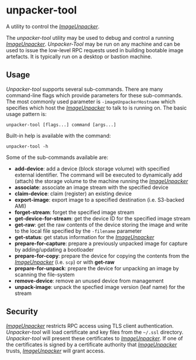 # unpacker-tool
A utility to control the *[ImageUnpacker](../image-unpacker/README.md)*.

The *unpacker-tool* utility may be used to debug and control a running
*[ImageUnpacker](../image-unpacker/README.md)*.
*Unpacker-Tool* may be run on any machine and can be used to issue the low-level
RPC requests used in building bootable image artefacts. It is typically run on a
desktop or bastion machine.

## Usage
*Unpacker-tool* supports several sub-commands. There are many command-line flags
which provide parameters for these sub-commands. The most commonly used
parameter is `-imageUnpackerHostname` which specifies which host the
*[ImageUnpacker](../image-unpacker/README.md)* to talk to is running on. The basic usage pattern is:

```
unpacker-tool [flags...] command [args...]
```

Built-in help is available with the command:

```
unpacker-tool -h
```

Some of the sub-commands available are:

- **add-device**: add a device (block storage volume) with specified external
                  identifier. The command will be executed to dynamically add
                  (attach) the storage volume to the machine running the
                  *[ImageUnpacker](../image-unpacker/README.md)*
- **associate**: associate an image stream with the specified device
- **claim-device**: claim (register) an existing device
- **export-image**: export image to a specified destination (i.e. S3-backed AMI)
- **forget-stream**: forget the specified image stream
- **get-device-for-stream**: get the device ID for the specified image stream
- **get-raw**: get the raw contents of the device storing the image and write to
               the local file specified by the `-filename` parameter
- **get-status**: get status information for the
                  *[ImageUnpacker](../image-unpacker/README.md)*
- **prepare-for-capture**: prepare a previously unpacked image for capture by
                           adding/updating a bootloader
- **prepare-for-copy**: prepare the device for copying the contents from the
                        *[ImageUnpacker](../image-unpacker/README.md)* (i.e.
                        `scp`) or with **get-raw**
- **prepare-for-unpack**: prepare the device for unpacking an image by scanning
                          the file-system
- **remove-device**: remove an unused device from management
- **unpack-image**: unpack the specfied image version (leaf name) for the stream

## Security
*[ImageUnpacker](../image-unpacker/README.md)* restricts RPC access using TLS
client authentication.
*Unpacker-tool* will load certificate and key files from the `~/.ssl`
directory. *Unpacker-tool* will present these certificates to
*[ImageUnpacker](../image-unpacker/README.md)*.
If one of the certificates is signed by a certificate authority
that *[ImageUnpacker](../image-unpacker/README.md)* trusts,
*[ImageUnpacker](../image-unpacker/README.md)* will grant access.
